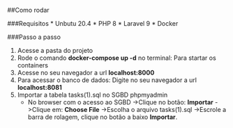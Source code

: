 ##Como rodar

###Requisitos
    * Unbutu 20.4
    * PHP 8 
    * Laravel 9
    * Docker

###Passo a passo
1. Acesse a pasta do projeto
2. Rode o comando **docker-compose up -d** no terminal: Para startar os containers
3. Acesse no seu navegador a url **localhost:8000**
4. Para acessar o banco de dados: Digite no seu navegador a url **localhost:8081**
5. Importar a tabela tasks(1).sql no SGBD phpmyadmin
    * No browser com o acesso ao SGBD 
        ->Clique no botão: **Importar**
        ->Clique em: **Choose File**
        ->Escolha o arquivo tasks(1).sql
        ->Escrole a barra de rolagem, clique no botão a baixo **Importar**.